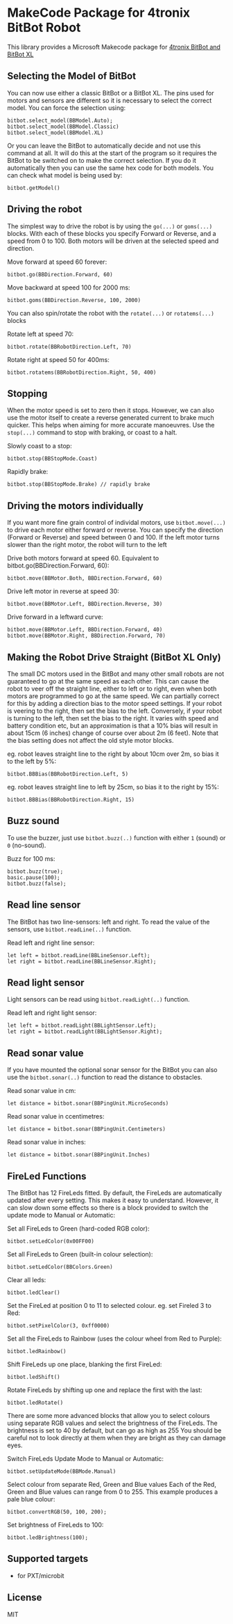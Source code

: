 # MakeCode Package for 4tronix BitBot Robot

This library provides a Microsoft Makecode package for [4tronix BitBot and BitBot XL](https://shop.4tronix.co.uk/products/bitbotxl.html)


## Selecting the Model of BitBot
You can now use either a classic BitBot or a BitBot XL. The pins used for motors and sensors are different
so it is necessary to select the correct model. You can force the selection using:

```sig
bitbot.select_model(BBModel.Auto);
bitbot.select_model(BBModel.Classic)
bitbot.select_model(BBModel.XL)
```

Or you can leave the BitBot to automatically decide and not use this command at all. It will do this at the start of the program so it requires the BitBot to be switched on
to make the correct selection. If you do it automatically then you can use the same hex code for both models.
You can check what model is being used by:

```block
bitbot.getModel()
```

## Driving the robot    
The simplest way to drive the robot is by using the `go(...)` or `goms(...)` blocks.
With each of these blocks you specify Forward or Reverse, and a speed from 0 to 100.
Both motors will be driven at the selected speed and direction.

Move forward at speed 60 forever:

```block
bitbot.go(BBDirection.Forward, 60)
```

Move backward at speed 100 for 2000 ms:

```block
bitbot.goms(BBDirection.Reverse, 100, 2000)
```

You can also spin/rotate the robot with the `rotate(...)` or `rotatems(...)` blocks

Rotate left at speed 70:

```block
bitbot.rotate(BBRobotDirection.Left, 70)
```

Rotate right at speed 50 for 400ms:

```block
bitbot.rotatems(BBRobotDirection.Right, 50, 400)
```   

## Stopping
When the motor speed is set to zero then it stops. However, we can also use the motor itself to create a reverse generated current to brake much quicker.
This helps when aiming for more accurate manoeuvres. Use the `stop(...)` command to stop with braking, or coast to a halt.

Slowly coast to a stop:

```block
bitbot.stop(BBStopMode.Coast)
```

Rapidly brake:

```block
bitbot.stop(BBStopMode.Brake) // rapidly brake
```

## Driving the motors individually

If you want more fine grain control of individal motors, use `bitbot.move(...)` to drive each motor either forward or reverse.
You can specify the direction (Forward or Reverse) and speed between 0 and 100.
If the left motor turns slower than the right motor, the robot will turn to the left

Drive both motors forward at speed 60. Equivalent to bitbot.go(BBDirection.Forward, 60):

```block
bitbot.move(BBMotor.Both, BBDirection.Forward, 60)
```

Drive left motor in reverse at speed 30:

```block
bitbot.move(BBMotor.Left, BBDirection.Reverse, 30)
```

Drive forward in a leftward curve:

```blocks
bitbot.move(BBMotor.Left, BBDirection.Forward, 40)
bitbot.move(BBMotor.Right, BBDirection.Forward, 70)
```

## Making the Robot Drive Straight (BitBot XL Only)

The small DC motors used in the BitBot and many other small robots are not guaranteed to go at the same speed as each other.
This can cause the robot to veer off the straight line, either to left or to right, even when both motors are programmed to go
at the same speed.
We can partially correct for this by adding a direction bias to the motor speed settings.
If your robot is veering to the right, then set the bias to the left.
Conversely, if your robot is turning to the left, then set the bias to the right.
It varies with speed and battery condition etc, but an approximation is that a 10% bias will result in about 15cm (6 inches)
change of course over about 2m (6 feet).
Note that the bias setting does not affect the old style motor blocks.

eg. robot leaves straight line to the right by about 10cm over 2m, so bias it to the left by 5%:

```block
bitbot.BBBias(BBRobotDirection.Left, 5)
```

eg. robot leaves straight line to left by 25cm, so bias it to the right by 15%:

```block
bitbot.BBBias(BBRobotDirection.Right, 15)
```

## Buzz sound

To use the buzzer, just use `bitbot.buzz(..)` function with either `1`
(sound) or `0` (no-sound).

Buzz for 100 ms:

```blocks
bitbot.buzz(true);
basic.pause(100);
bitbot.buzz(false);
```

## Read line sensor

The BitBot has two line-sensors: left and right. To read the value of the
sensors, use `bitbot.readLine(..)` function.

Read left and right line sensor:

```blocks
let left = bitbot.readLine(BBLineSensor.Left);
let right = bitbot.readLine(BBLineSensor.Right);
```

## Read light sensor

Light sensors can be read using `bitbot.readLight(..)` function.

Read left and right light sensor:

```blocks
let left = bitbot.readLight(BBLightSensor.Left);
let right = bitbot.readLight(BBLightSensor.Right);
```

## Read sonar value

If you have mounted the optional sonar sensor for the BitBot you can
also use the `bitbot.sonar(..)` function to read the distance to obstacles.

Read sonar value in cm:

```block
let distance = bitbot.sonar(BBPingUnit.MicroSeconds)
```

Read sonar value in ccentimetres:

```block
let distance = bitbot.sonar(BBPingUnit.Centimeters)
```

Read sonar value in inches:

```block
let distance = bitbot.sonar(BBPingUnit.Inches)
```

## FireLed Functions

The BitBot has 12 FireLeds fitted.
By default, the FireLeds are automatically updated after every setting. This makes it easy to understand.
However, it can slow down some effects so there is a block provided to switch the update mode to
Manual or Automatic:

Set all FireLeds to Green (hard-coded RGB color):

```block
bitbot.setLedColor(0x00FF00)
```

Set all FireLeds to Green (built-in colour selection):

```block
bitbot.setLedColor(BBColors.Green)
```

Clear all leds:

```block
bitbot.ledClear()
```

Set the FireLed at position 0 to 11 to selected colour.
eg. set Fireled 3 to Red:

```block
bitbot.setPixelColor(3, 0xff0000)
```

Set all the FireLeds to Rainbow (uses the colour wheel from Red to Purple):

```block
bitbot.ledRainbow()
```

Shift FireLeds up one place, blanking the first FireLed:

```block
bitbot.ledShift()
```

Rotate FireLeds by shifting up one and replace the first with the last:

```block
bitbot.ledRotate()
```

There are some more advanced blocks that allow you to select colours using separate RGB values
and select the brightness of the FireLeds.
The brightness is set to 40 by default, but can go as high as 255
You should be careful not to look directly at them when they are bright as they can damage eyes.

Switch FireLeds Update Mode to Manual or Automatic:

```block
bitbot.setUpdateMode(BBMode.Manual)
```

Select colour from separate Red, Green and Blue values
Each of the Red, Green and Blue values can range from 0 to 255.
This example produces a pale blue colour:

```block
bitbot.convertRGB(50, 100, 200);
```

Set brightness of FireLeds to 100:

```block
bitbot.ledBrightness(100);
```

## Supported targets

* for PXT/microbit

## License

MIT
